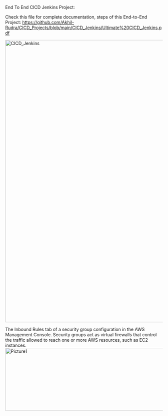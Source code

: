 End To End CICD Jenkins Project:

Check this file for complete documentation, steps of this End-to-End Project: 
https://github.com/Akhil-Rudra/CICD_Projects/blob/main/CICD_Jenkins/Ultimate%20CICD_Jenkins.pdf

<img width="900" alt="CICD_Jenkins" src="https://github.com/user-attachments/assets/2df84456-561d-440a-a905-f500da92794c">

The Inbound Rules tab of a security group configuration in the AWS Management Console. 
Security groups act as virtual firewalls that control the traffic allowed to reach one or more AWS resources, such as EC2 instances.
<img width="900" height="200" alt="Picture1" src="https://github.com/user-attachments/assets/71075fc1-4d9f-4986-b74e-7756fefad94c">
